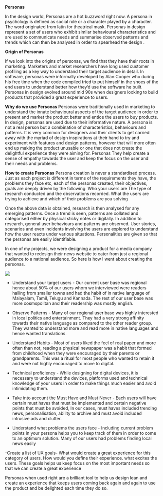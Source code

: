 
**Personas**

In the design world, Personas are a hot buzzword right now. A persona in psychology is defined as social role or a character played by a character. The word originated from latin for theatrical mask. 
Personas in design represent a set of users who exhibit similar behavioural characteristics and are used to communicate needs and summarise observed patterns and trends which can then be analysed in order to spearhead the design .

**Origin of Personas**

If we look into the origins of personas, we find that they have their roots in marketing. Marketers  and market researchers have long used customer profiling as a key way to understand their target audience in detail. In software, personas were informally developed by Alan Cooper who during his free time when the code compiled tried to put himself in the shoes of the end users to understand better how they’d use the software he built. Personas in design evolved around mid 90s when designers looking to build products that provided a great experience to users.

**Why do we use Personas**
Personas were traditionally used in marketing to understand the innate behavioural aspects of the target audience in order to present and market the product better and entice the users to buy products. In design, personas are used due to their informative nature. A persona is not a real person but a combination of characteristics, behaviours and patterns. It is very common for designers and their clients to get carried away with the myriad of design inspirations at their hand to try and experiment with features and design patterns, however that will more often end up making the product unusable or one that does not create the delightful experience they were aiming for. Personas They help create a sense of empathy towards the user and keep the focus on the user and their needs and problems. 

**How to create Personas**
Persona creation is never a standardised process. Just as each project is different in terms of the requirements they have, the problems  they face etc, each of the personas created, their objectives, goals are deeply driven by the following:
Who your users are
The type of research conducted and the observations recorded.
What the users are trying to achieve and which of their problems are you solving	

Once the above data is obtained, research is then analysed for any emerging patterns. Once a trend is seen, patterns are collated and categorised either by physical sticky notes or digitally. In addition to research, general user behaviours and patterns are observed. User stories, scenarios and even incidents involving the users are explored to understand how the user reacts under various situations. Personalities are given so that the personas are easily identifiable.


In one of my projects, we were designing a product for a media company that wanted to redesign their news website to cater from just a regional audience to a national audience. So here is how I went about creating the personas.

![]({{site.baseurl}}//Screenshot%202016-01-07%2013.14.33.png)

- Understand your target users - Our current user base was regional hence about 50% of our users whom we interviewed were readers hailing from smaller towns and had the habit of in native language of Malayalam, Tamil, Telugu and Kannada. The rest of our user base was more cosmopolitan and their readership was mostly english. 

- Observe Patterns - Many of our regional user base was highly interested in local politics and entertainment. They had a very strong affinity towards their native language as compared to the other reader group. They wanted to understand more and read more in native languages and hence wanted translations.

- Understand Habits - Most of users liked the feel of real paper and more often than not, reading a physical newspaper was a habit that formed from childhood when they were encouraged by their parents or grandparents. This was a ritual for most people who wanted to retain it and were not highly encouraged to move to digital. 

- Technical proficiency - While designing for digital devices, it is necessary to understand the devices, platforms used and technical knowledge of your users in order to make things much easier and avoid intimidating them.

- Take into account the Must Have and Must Never - Each users will have certain must haves that must be implemented and certain negative points that must be avoided, In our cases, must haves included trending news, personalisation, ability to archive and must avoid included intrusive ads and clutter.

- Understand what problems the users face - Including current problem points in your persona helps you to keep track of them in order to come to an optimum solution. Many of our users had problems finding local news easily


-Create a list of UX goals- What would create a great experience for this category of users. How would you define their experience. what excites the users. These goals helps us keep focus on the most important needs so that we can create a great experience


Personas when used right are a brilliant tool to help us design lean and create an experience that keeps users coming back again and again to use the product and be delighted each time they do so.